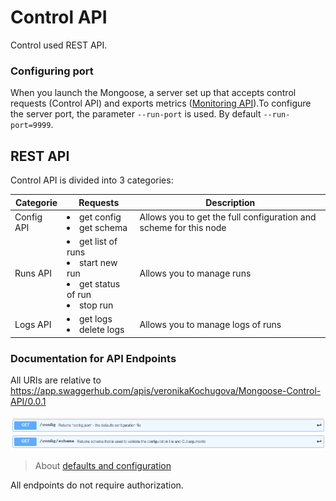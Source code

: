 # Control API
Control used REST API.
### Configuring port
When you launch the Mongoose, a server set up that accepts control requests (Control API) and exports metrics ([Monitoring API](doc/interfaces/api/monitoring)).To configure the server port, the parameter `--run-port` is used. By default `--run-port=9999`.
## REST API

Control API is divided into 3 categories:

|Categorie|Requests|Description|
|---|---|---|
|Config API|<li>get config<li>get schema|Allows you to get the full configuration and scheme for this node|
|Runs API|<li>get list of runs<li>start new run<li>get status of run<li>stop run|Allows you to manage runs|
|Logs API|<li>get logs<li>delete logs|Allows you to manage logs of runs|

### Documentation for API Endpoints

All URIs are relative to https://app.swaggerhub.com/apis/veronikaKochugova/Mongoose-Control-API/0.0.1

![](configControlApi.png)

> About [defaults and configuration](https://github.com/emc-mongoose/mongoose/tree/master/doc/usage/defaults)

All endpoints do not require authorization.



